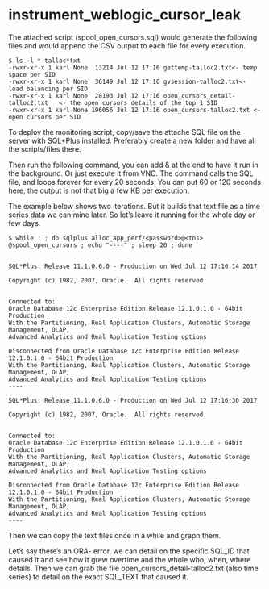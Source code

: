 # instrument_weblogic_cursor_leak

The attached script (spool_open_cursors.sql) would generate the following files and would append the CSV output to each file for every execution.
     
    $ ls -l *-talloc*txt
    -rwxr-xr-x 1 karl None  13214 Jul 12 17:16 gettemp-talloc2.txt<- temp space per SID
    -rwxr-xr-x 1 karl None  36149 Jul 12 17:16 gvsession-talloc2.txt<- load balancing per SID
    -rwxr-xr-x 1 karl None  28193 Jul 12 17:16 open_cursors_detail-talloc2.txt   <- the open cursors details of the top 1 SID
    -rwxr-xr-x 1 karl None 196056 Jul 12 17:16 open_cursors-talloc2.txt <- open cursors per SID
 
To deploy the monitoring script, copy/save the attache SQL file on the server with SQL*Plus installed. Preferably create a new folder and have all the scripts/files there.
 
Then run the following command, you can add & at the end to have it run in the background. Or just execute it from VNC.
The command calls the SQL file, and loops forever for every 20 seconds. You can put 60 or 120 seconds here, the output is not that big a few KB per execution.
 
The example below shows two iterations. But it builds that text file as a time series data we can mine later. So let’s leave it running for the whole day or few days.
     
    $ while : ; do sqlplus alloc_app_perf/<password>@<tns> @spool_open_cursors ; echo "----" ; sleep 20 ; done
     

    SQL*Plus: Release 11.1.0.6.0 - Production on Wed Jul 12 17:16:14 2017
     
    Copyright (c) 1982, 2007, Oracle.  All rights reserved.
     
     
    Connected to:
    Oracle Database 12c Enterprise Edition Release 12.1.0.1.0 - 64bit Production 
    With the Partitioning, Real Application Clusters, Automatic Storage Management, OLAP,
    Advanced Analytics and Real Application Testing options
     
    Disconnected from Oracle Database 12c Enterprise Edition Release 12.1.0.1.0 - 64bit Production
    With the Partitioning, Real Application Clusters, Automatic Storage Management, OLAP,
    Advanced Analytics and Real Application Testing options
    ----
     
    SQL*Plus: Release 11.1.0.6.0 - Production on Wed Jul 12 17:16:30 2017
     
    Copyright (c) 1982, 2007, Oracle.  All rights reserved.
     
     
    Connected to:
    Oracle Database 12c Enterprise Edition Release 12.1.0.1.0 - 64bit Production
    With the Partitioning, Real Application Clusters, Automatic Storage Management, OLAP,
    Advanced Analytics and Real Application Testing options
     
    Disconnected from Oracle Database 12c Enterprise Edition Release 12.1.0.1.0 - 64bit Production
    With the Partitioning, Real Application Clusters, Automatic Storage Management, OLAP,
    Advanced Analytics and Real Application Testing options
    ----
 
 
Then we can copy the text files once in a while and graph them. 
 
Let’s say there’s an ORA- error, we can detail on the specific SQL_ID that caused it and see how it grew overtime and the whole who, when, where details. Then we can grab the file open_cursors_detail-talloc2.txt (also time series) to detail on the exact SQL_TEXT that caused it.
